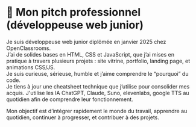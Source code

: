 # 🎤 Mon pitch professionnel (développeuse web junior)

Je suis développeuse web junior diplômée en janvier 2025 chez OpenClassrooms.  
J’ai de solides bases en HTML, CSS et JavaScript, que j’ai mises en pratique à travers plusieurs projets : site vitrine, portfolio, landing page, et animations CSS/JS.  
Je suis curieuse, sérieuse, humble et j’aime comprendre le “pourquoi” du code.  
Je tiens à jour une cheatsheet technique que j’utilise pour consolider mes acquis.
J'utilise les IA ChatGPT, Claude, Suno, elevenlabs, google TTS au quotidien afin de comprendre leur fonctionnement.

Mon objectif est d’intégrer rapidement le monde du travail, apprendre au quotidien, continuer à progresser, et contribuer à des projets.
